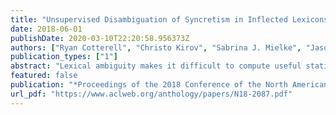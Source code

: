 ```yaml
---
title: "Unsupervised Disambiguation of Syncretism in Inflected Lexicons"
date: 2018-06-01
publishDate: 2020-03-10T22:20:58.956373Z
authors: ["Ryan Cotterell", "Christo Kirov", "Sabrina J. Mielke", "Jason Eisner"]
publication_types: ["1"]
abstract: "Lexical ambiguity makes it difficult to compute useful statistics of a corpus. A given word form might represent any of several morphological feature bundles. One can, however, use unsupervised learning (as in EM) to fit a model that probabilistically disambiguates word forms. We present such an approach, which employs a neural network to smoothly model a prior distribution over feature bundles (even rare ones). Although this basic model does not consider a token's context, that very property allows it to operate on a simple list of unigram type counts, partitioning each count among different analyses of that unigram. We discuss evaluation metrics for this novel task and report results on 5 languages."
featured: false
publication: "*Proceedings of the 2018 Conference of the North American Chapter of the Association for Computational Linguistics: Human Language Technologies*"
url_pdf: "https://www.aclweb.org/anthology/papers/N18-2087.pdf"
---
```


